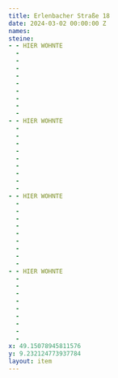 ```yaml
---
title: Erlenbacher Straße 18
date: 2024-03-02 00:00:00 Z
names: 
steine:
- - HIER WOHNTE
  - 
  - 
  - 
  - 
  - 
  - 
  - 
  - 
  - 
- - HIER WOHNTE
  - 
  - 
  - 
  - 
  -  
  - 
  - 
  - 
  - 
- - HIER WOHNTE
  - 
  - 
  - 
  - 
  - 
  - 
  - 
  - 
  - 
- - HIER WOHNTE
  - 
  - 
  - 
  - 
  - 
  - 
  - 
  - 
  - 
x: 49.15078945811576
y: 9.232124773937784
layout: item
---
```



